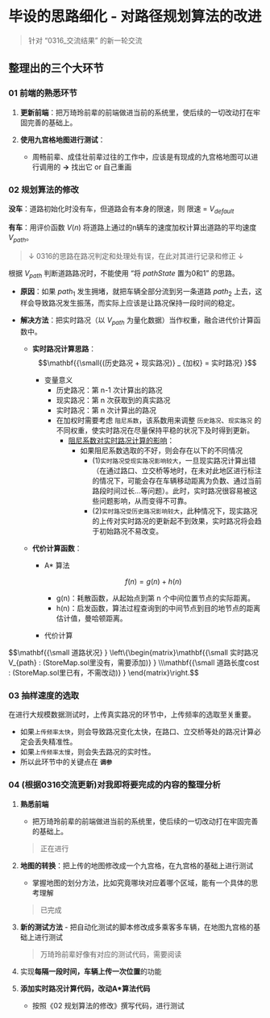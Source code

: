# 毕设的思路细化 - 对路径规划算法的改进

> 针对 “0316_交流结果” 的新一轮交流

## 整理出的三个大环节

### 01 前端的熟悉环节

1. **更新前端**：把万琦玲前辈的前端做进当前的系统里，使后续的一切改动打在牢固完善的基础上。

2. **使用九宫格地图进行测试**：

    * 周畅前辈、成佳壮前辈过往的工作中，应该是有现成的九宫格地图可以进行调用的 **->** 找出它 or 自己重画

### 02 规划算法的修改

**没车**：道路初始化时没有车，但道路会有本身的限速，则 限速 = $V_{default}$

**有车**：用评价函数 $V(n)$ 将道路上通过的n辆车的速度加权计算出道路的平均速度 $V_{path}$。

> $↓$ 0316的思路在路况判定和处理处有误，在此对其进行记录和修正 $↓$

根据 $V_{path}$ 判断道路路况时，不能使用 “将 $pathState$ 置为0和1” 的思路。

* **原因**：如果 ${path} _ {1}$ 发生拥堵，就把车辆全部分流到另一条道路 ${path} _ {2}$ 上去，这样会导致路况发生振荡，而实际上应该是让路况保持一段时间的稳定。

* **解决方法**：把实时路况（以 $V_{path}$ 为量化数据）当作权重，融合进代价计算函数中。

  * **实时路况计算思路**：
  $$\mathbf{{\small{(历史路况 + 现实路况)} _ {加权} = 实时路况} }$$ 
    * 变量意义
      * 历史路况：第 n-1 次计算出的路况
      * 现实路况：第 n 次获取到的真实路况
      * 实时路况：第 n 次计算出的路况
      * 在加权时需要考虑 `阻尼系数`，该系数用来调整 `历史路况`、`现实路况` 的不同权重，使实时路况在尽量保持平稳的状况下及时得到更新。
        * <u>阻尼系数对实时路况计算的影响</u>：
          * 如果阻尼系数选取的不好，则会存在以下的不同情况
            * (1)`实时路况受现实路况影响较大`，一旦现实路况计算出错（在通过路口、立交桥等地时，在未对此地区进行标注的情况下，可能会存在车辆移动距离为负数、通过当前路段时间过长...等问题）。此时，实时路况很容易被这些问题影响，从而变得不可靠。
            * (2)`实时路况受历史路况影响较大`，此种情况下，现实路况的上传对实时路况的更新起不到效果，实时路况将会趋于初始路况不易改变。

  * **代价计算函数**：
      * A* 算法

         $$f(n)=g(n)+h(n)$$
         * g(n)：耗散函数，从起始点到第 n 个中间位置节点的实际距离。
         * h(n)：启发函数，算法过程查询到的中间节点到目的地节点的距离估计值，曼哈顿距离。
         
      * 代价计算  

$$\mathbf{{\small 道路状况} } \\left\\{\\begin{matrix}\mathbf{{\small 实时路况 V_{path} : (StoreMap.sol里没有，需要添加)} }  \\\\\mathbf{{\small 道路长度cost : (StoreMap.sol里已有，不需改动)} } \\end{matrix}\\right.$$     


### 03 抽样速度的选取

在进行大规模数据测试时，上传真实路况的环节中，上传频率的选取至关重要。

* 如果`上传频率太快`，则会导致路况变化太快，在路口、立交桥等处的路况计算必定会丢失精准性。
* 如果`上传频率太慢`，则会失去路况的实时性。
* 所以此环节中的关键点在 **`调参`**

### 04 (根据0316交流更新)对我即将要完成的内容的整理分析

1. **熟悉前端**
    * 把万琦玲前辈的前端做进当前的系统里，使后续的一切改动打在牢固完善的基础上。

   > 正在进行

2. **地图的转换**：把上传的地图修改成一个九宫格，在九宫格的基础上进行测试
    * 掌握地图的划分方法，比如究竟哪块对应着哪个区域，能有一个具体的思考理解

   > 已完成

3. **新的测试方法** - 把自动化测试的脚本修改成多乘客多车辆，在地图九宫格的基础上进行测试

   > 万琦玲前辈好像有对应的测试代码，需要阅读

4. 实现**每隔一段时间，车辆上传一次位置**的功能

5. **添加实时路况计算代码，改动A*算法代码**
    * 按照《02 规划算法的修改》撰写代码，进行测试

